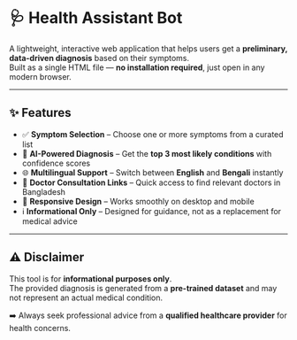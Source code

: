 # 🩺 Health Assistant Bot  

A lightweight, interactive web application that helps users get a **preliminary, data-driven diagnosis** based on their symptoms.  
Built as a single HTML file — **no installation required**, just open in any modern browser.  

---

## ✨ Features  

- ✅ **Symptom Selection** – Choose one or more symptoms from a curated list  
- 🤖 **AI-Powered Diagnosis** – Get the **top 3 most likely conditions** with confidence scores  
- 🌐 **Multilingual Support** – Switch between **English** and **Bengali** instantly  
- 🩻 **Doctor Consultation Links** – Quick access to find relevant doctors in Bangladesh  
- 📱 **Responsive Design** – Works smoothly on desktop and mobile  
- ℹ️ **Informational Only** – Designed for guidance, not as a replacement for medical advice  

---

## ⚠️ Disclaimer  

This tool is for **informational purposes only**.  
The provided diagnosis is generated from a **pre-trained dataset** and may not represent an actual medical condition.  

➡️ Always seek professional advice from a **qualified healthcare provider** for health concerns.  
